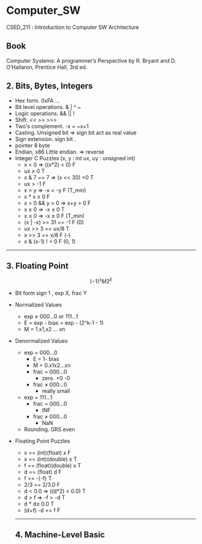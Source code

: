 # Computer_SW
CSED_211 : Introduction to Computer SW Architecture

## Book
Computer Systems: A programmer’s Perspective by R. Bryant and D. O’Hallaron, Prentice Hall, 3rd ed.

## 2. Bits, Bytes, Integers

- Hex form. 0xFA ...
- Bit level operations. & | ^ ~
- Logic operations. && || !
- Shift. << >> >>>
- Two's complement. -x = ~x+1
- Casting. Unsigned bit ⇒ sign bit act as real value
- Sign extension. sign bit .
- pointer 8 byte
- Endian, x86 Little endian. ⇒ reverse
- Integer C Puzzles (x, y : int  ux, uy : unsigned int)
    - x < 0  ⇒  ((x*2) < 0)  F
    - ux ≥ 0  T
    - x & 7 == 7  ⇒ (x << 30) <0 T
    - ux > -1  F
    - x > y  ⇒ -x < -y F  (T_min)
    - x * x ≥ 0 F
    - x > 0 && y > 0  ⇒ x+y > 0  F
    - x ≥ 0  ⇒ -x ≤ 0  T
    - x ≤ 0  ⇒ -x ≥ 0  F (T_min)
    - (x | -x) >> 31 == -1 F (0)
    - ux >> 3 == ux/8 T
    - x >> 3 == x/8 F (-)
    - x & (x-1)  ! = 0  F (0, 1)

---

## 3. Floating Point

$$(-1)^s M 2^E$$

- Bit form  sign 1 , exp X, frac Y
- Normalized Values
    - exp ≠ 000...0 or 111...1
    - E = exp - bias = exp - (2^k-1 - 1)
    - M = 1.x1,x2 ... xn
- Denormalized Values
    - exp = 000...0
        - E = 1- bias
        - M = 0.x1x2...xn
        - frac = 000...0
            - zero. +0 -0
        - frac ≠ 000...0
            - really small
    - exp = 111...1
        - frac = 000...0
            - INF
        - frac ≠ 000...0
            - NaN
    - Rounding. GRS even
- Floating Point Puzzles
    - x == (int)(float) x  F
    - x == (int)(double) x  T
    - f == (float)(double) x  T
    - d == (float) d  F
    - f == -(-f) T
    - 2/3 == 2/3.0  F
    - d < 0.0  ⇒ ((d*2) < 0.0)  T
    - d > f  ⇒  -f > -d  T
    - d * d≥ 0.0 T
    - (d+f) -d == f  F

    ---

    ## 4. Machine-Level Basic
